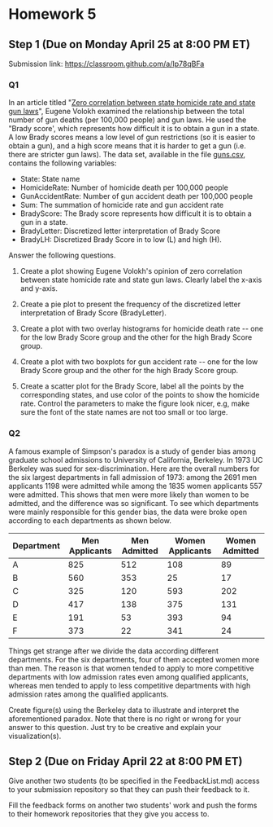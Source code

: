 # Homework 5

## Step 1 (Due on Monday April 25 at 8:00 PM ET)

Submission link: https://classroom.github.com/a/Ip78qBFa

### Q1

In an article titled "[Zero correlation between state homicide rate
and state gun laws](https://www.washingtonpost.com/news/volokh-conspiracy/wp/2015/10/06/zero-correlation-between-state-homicide-rate-and-state-gun-laws/)", Eugene Volokh examined the relationship between the total number of gun deaths (per 100,000 people) and gun laws. He used the "Brady score', which represents how difficult it is to obtain a gun in a state.
A low Brady scores means a low level of gun restrictions (so it is easier to obtain a gun), and a high score means that it is harder to get a gun (i.e. there are stricter gun laws).
The data set, available in the file [guns.csv](./guns.csv), contains the following variables:

- State: State name
- HomicideRate: Number of homicide death per 100,000 people
- GunAccidentRate: Number of gun accident death per 100,000 people
- Sum: The summation of homicide rate and gun accident rate
- BradyScore: The Brady score represents how difficult it is to obtain a gun in a state.
- BradyLetter: Discretized letter interpretation of Brady Score
- BradyLH: Discretized Brady Score in to low (L) and high (H).

Answer the following questions.

1. Create a plot showing Eugene Volokh's opinion of zero correlation between state homicide rate and state gun laws. Clearly label the x-axis and y-axis.

2. Create a pie plot to present the frequency of the discretized letter interpretation of Brady Score (BradyLetter).

3. Create a plot with two overlay histograms for homicide death rate -- one for the low Brady Score group and the other for the high Brady Score group.

4. Create a plot with two boxplots for gun accident rate -- one for the low Brady Score group and the other for the high Brady Score group.

5. Create a scatter plot for the Brady Score, label all the points by the corresponding states, and use color of the points to show the homicide rate. Control the parameters to make the figure look nicer, e.g, make sure the font of the state names are not too small or too large. 

### Q2

A famous example of Simpson's paradox is a study of gender bias among graduate school admissions to University of California, Berkeley. In 1973 UC Berkeley was sued for sex-discrimination. Here are the overall numbers for the six largest departments in fall admission of 1973: among the 2691 men applicants 1198 were admitted while among the 1835 women applicants 557 were admitted. This shows that men were more likely than women to be admitted, and the difference was so significant. To see which departments were mainly responsible for this gender bias, the data were broke open according to each departments as shown below.

| Department | Men Applicants | Men Admitted | Women Applicants | Women Admitted |
| ---------- | -------------- | ------------ | ---------------- | -------------- |
| A          | 825            | 512          | 108              | 89             |
| B          | 560            | 353          | 25               | 17             |
| C          | 325            | 120          | 593              | 202            |
| D          | 417            | 138          | 375              | 131            |
| E          | 191            | 53           | 393              | 94             |
| F          | 373            | 22           | 341              | 24             |

Things get strange after we divide the data according different departments. For the six departments, four of them accepted women more than men. The reason is that women tended to apply to more competitive departments with low admission rates even among qualified applicants, whereas men tended to apply to less competitive departments with high admission rates among the qualified applicants.

Create figure(s) using the Berkeley data to illustrate and interpret the aforementioned paradox. Note that there is no right or wrong for your answer to this question. Just try to be creative and explain your visualization(s).

## Step 2 (Due on Friday April 22 at 8:00 PM ET)

Give another two students (to be specified in the FeedbackList.md) access to your submission repository so that they can push their feedback to it.

Fill the feedback forms on another two students' work and push the forms to their homework repositories that they give you access to. 

